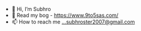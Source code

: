 - 👋 Hi, I’m Subhro
- 📘 Read my bog - https://www.9to5sas.com/
- 📫 How to reach me ...subhroster2007@gmail.com

<!---
subhroster/subhroster is a ✨ special ✨ repository because its `README.md` (this file) appears on your GitHub profile.
You can click the Preview link to take a look at your changes.
--->
